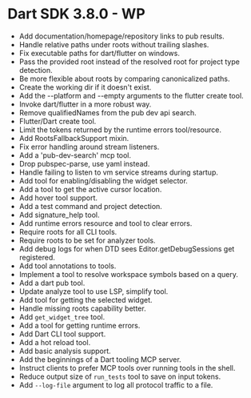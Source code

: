 # Dart SDK 3.8.0 - WP

* Add documentation/homepage/repository links to pub results.
* Handle relative paths under roots without trailing slashes.
* Fix executable paths for dart/flutter on windows.
* Pass the provided root instead of the resolved root for project type detection.
* Be more flexible about roots by comparing canonicalized paths.
* Create the working dir if it doesn't exist.
* Add the --platform and --empty arguments to the flutter create tool.
* Invoke dart/flutter in a more robust way.
* Remove qualifiedNames from the pub dev api search.
* Flutter/Dart create tool.
* Limit the tokens returned by the runtime errors tool/resource.
* Add RootsFallbackSupport mixin.
* Fix error handling around stream listeners.
* Add a 'pub-dev-search' mcp tool.
* Drop pubspec-parse, use yaml instead.
* Handle failing to listen to vm service streams during startup.
* Add tool for enabling/disabling the widget selector.
* Add a tool to get the active cursor location.
* Add hover tool support.
* Add a test command and project detection.
* Add signature_help tool.
* Add runtime errors resource and tool to clear errors.
* Require roots for all CLI tools.
* Require roots to be set for analyzer tools.
* Add debug logs for when DTD sees Editor.getDebugSessions get registered.
* Add tool annotations to tools.
* Implement a tool to resolve workspace symbols based on a query.
* Add a dart pub tool.
* Update analyze tool to use LSP, simplify tool.
* Add tool for getting the selected widget.
* Handle missing roots capability better.
* Add `get_widget_tree` tool.
* Add a tool for getting runtime errors.
* Add Dart CLI tool support.
* Add a hot reload tool.
* Add basic analysis support.
* Add the beginnings of a Dart tooling MCP server.
* Instruct clients to prefer MCP tools over running tools in the shell.
* Reduce output size of `run_tests` tool to save on input tokens.
* Add `--log-file` argument to log all protocol traffic to a file.
